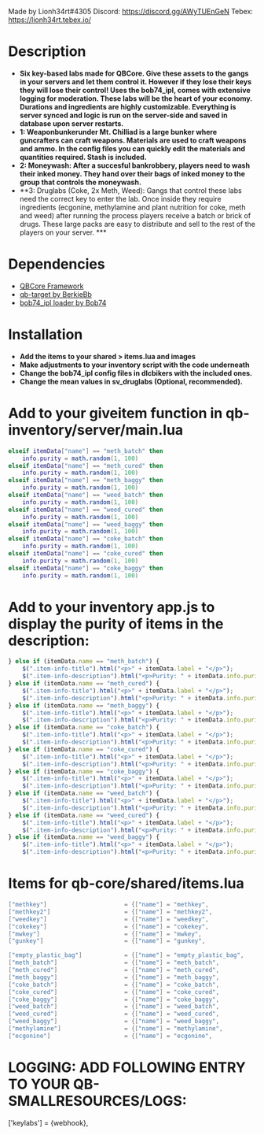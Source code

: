 Made by Lionh34rt#4305
Discord: https://discord.gg/AWyTUEnGeN
Tebex: https://lionh34rt.tebex.io/

# Description
* **Six key-based labs made for QBCore. Give these assets to the gangs in your servers and let them control it. However if they lose their keys they will lose their control! Uses the bob74_ipl, comes with extensive logging for moderation. These labs will be the heart of your economy. Durations and ingredients are highly customizable. Everything is server synced and logic is run on the server-side and saved in database upon server restarts.**
* **1: Weaponbunkerunder Mt. Chilliad is a large bunker where guncrafters can craft weapons. Materials are used to craft weapons and ammo. In the config files you can quickly edit the materials and quantities required. Stash is included.**
* **2: Moneywash: After a succesful bankrobbery, players need to wash their inked money. They hand over their bags of inked money to the group that controls the moneywash.** 
* **3: Druglabs (Coke, 2x Meth, Weed): Gangs that control these labs need the correct key to enter the lab. Once inside they require ingredients (ecgonine, methylamine and plant nutrition for coke, meth and weed) after running the process players receive a batch or brick of drugs. These large packs are easy to distribute and sell to the rest of the players on your server. ***

# Dependencies
* [QBCore Framework](https://github.com/qbcore-framework)
* [qb-target by BerkieBb](https://github.com/BerkieBb/qb-target)
* [bob74_ipl loader by Bob74](https://github.com/Bob74/bob74_ipl)

# Installation
* **Add the items to your shared > items.lua and images**
* **Make adjustments to your inventory script with the code underneath**
* **Change the bob74_ipl config files in dlcbikers with the included ones.**
* **Change the mean values in sv_druglabs (Optional, recommended).**

# Add to your giveitem function in qb-inventory/server/main.lua
```lua
elseif itemData["name"] == "meth_batch" then
    info.purity = math.random(1, 100)
elseif itemData["name"] == "meth_cured" then
    info.purity = math.random(1, 100)
elseif itemData["name"] == "meth_baggy" then
    info.purity = math.random(1, 100)
elseif itemData["name"] == "weed_batch" then
    info.purity = math.random(1, 100)
elseif itemData["name"] == "weed_cured" then
    info.purity = math.random(1, 100)
elseif itemData["name"] == "weed_baggy" then
    info.purity = math.random(1, 100)
elseif itemData["name"] == "coke_batch" then
    info.purity = math.random(1, 100)
elseif itemData["name"] == "coke_cured" then
    info.purity = math.random(1, 100)
elseif itemData["name"] == "coke_baggy" then
    info.purity = math.random(1, 100)
```

# Add to your inventory app.js to display the purity of items in the description:
```js
} else if (itemData.name == "meth_batch") {
    $(".item-info-title").html("<p>" + itemData.label + "</p>");
    $(".item-info-description").html("<p>Purity: " + itemData.info.purity + "%</p>");
} else if (itemData.name == "meth_cured") {
    $(".item-info-title").html("<p>" + itemData.label + "</p>");
    $(".item-info-description").html("<p>Purity: " + itemData.info.purity + "%</p>");
} else if (itemData.name == "meth_baggy") {
    $(".item-info-title").html("<p>" + itemData.label + "</p>");
    $(".item-info-description").html("<p>Purity: " + itemData.info.purity + "%</p>");
} else if (itemData.name == "coke_batch") {
    $(".item-info-title").html("<p>" + itemData.label + "</p>");
    $(".item-info-description").html("<p>Purity: " + itemData.info.purity + "%</p>");
} else if (itemData.name == "coke_cured") {
    $(".item-info-title").html("<p>" + itemData.label + "</p>");
    $(".item-info-description").html("<p>Purity: " + itemData.info.purity + "%</p>");
} else if (itemData.name == "coke_baggy") {
    $(".item-info-title").html("<p>" + itemData.label + "</p>");
    $(".item-info-description").html("<p>Purity: " + itemData.info.purity + "%</p>");
} else if (itemData.name == "weed_batch") {
    $(".item-info-title").html("<p>" + itemData.label + "</p>");
    $(".item-info-description").html("<p>Purity: " + itemData.info.purity + "%</p>");
} else if (itemData.name == "weed_cured") {
    $(".item-info-title").html("<p>" + itemData.label + "</p>");
    $(".item-info-description").html("<p>Purity: " + itemData.info.purity + "%</p>");
} else if (itemData.name == "weed_baggy") {
    $(".item-info-title").html("<p>" + itemData.label + "</p>");
    $(".item-info-description").html("<p>Purity: " + itemData.info.purity + "%</p>");
```

# Items for qb-core/shared/items.lua
```lua
["methkey"] 			 		 = {["name"] = "methkey", 						["label"] = "Strange key", 				["weight"] = 1000, 		["type"] = "item", 		["image"] = "methkey.png", 				["unique"] = true, 		["useable"] = true, 	["shouldClose"] = true,	   	["combinable"] = nil,   ["description"] = "A key with an M engraved"},
["methkey2"] 			 		 = {["name"] = "methkey2", 						["label"] = "Strange key", 				["weight"] = 1000, 		["type"] = "item", 		["image"] = "methkey.png", 				["unique"] = true, 		["useable"] = true, 	["shouldClose"] = true,	   	["combinable"] = nil,   ["description"] = "A key with an M engraved"},
["weedkey"] 			 		 = {["name"] = "weedkey", 						["label"] = "Strange key", 				["weight"] = 1000, 		["type"] = "item", 		["image"] = "methkey.png", 				["unique"] = true, 		["useable"] = true, 	["shouldClose"] = true,	   	["combinable"] = nil,   ["description"] = "A key with a W engraved"},
["cokekey"] 			 		 = {["name"] = "cokekey", 						["label"] = "Strange key", 				["weight"] = 1000, 		["type"] = "item", 		["image"] = "methkey.png", 				["unique"] = true, 		["useable"] = true, 	["shouldClose"] = true,	   	["combinable"] = nil,   ["description"] = "A key with a C engraved"},
["mwkey"] 			 		 	 = {["name"] = "mwkey", 						["label"] = "Strange key", 				["weight"] = 1000, 		["type"] = "item", 		["image"] = "methkey.png", 				["unique"] = true, 		["useable"] = true, 	["shouldClose"] = true,	   	["combinable"] = nil,   ["description"] = "A key with MW engraved"},
["gunkey"] 			 		 	 = {["name"] = "gunkey", 						["label"] = "Strange key", 				["weight"] = 1000, 		["type"] = "item", 		["image"] = "methkey.png", 				["unique"] = true, 		["useable"] = true, 	["shouldClose"] = true,	   	["combinable"] = nil,   ["description"] = "A key with a G engraved"},

["empty_plastic_bag"] 			 = {["name"] = "empty_plastic_bag", 			["label"] = "Empty Ziploc baggies",		["weight"] = 100, 		["type"] = "item", 		["image"] = "empty-plastic-bag.png", 	["unique"] = false, 	["useable"] = false, 	["shouldClose"] = false,	["combinable"] = nil,   ["description"] = "A small and empty plastic bag."},
["meth_batch"] 		 		 	 = {["name"] = "meth_batch", 					["label"] = "Batch of Meth", 			["weight"] = 10000, 	["type"] = "item", 		["image"] = "meth_batch.png", 			["unique"] = true, 		["useable"] = false, 	["shouldClose"] = false,	["combinable"] = nil,   ["description"] = "A batch of meth that still needs curing..."},
["meth_cured"] 		 	 		 = {["name"] = "meth_cured", 					["label"] = "Cured Batch of Meth", 		["weight"] = 10000, 	["type"] = "item", 		["image"] = "meth_cured.png", 			["unique"] = true, 		["useable"] = true, 	["shouldClose"] = true,		["combinable"] = nil,   ["description"] = "A cured batch of meth, ready to sell!"},
["meth_baggy"] 		 	 		 = {["name"] = "meth_baggy", 					["label"] = "Bag of Meth", 				["weight"] = 100, 		["type"] = "item", 		["image"] = "meth_baggy.png", 			["unique"] = true, 		["useable"] = true, 	["shouldClose"] = true,		["combinable"] = nil,   ["description"] = "A bag of meth!"},
["coke_batch"] 		 		 	 = {["name"] = "coke_batch", 					["label"] = "Batch of Coke", 			["weight"] = 10000, 	["type"] = "item", 		["image"] = "coke_batch.png", 			["unique"] = true, 		["useable"] = false, 	["shouldClose"] = false,	["combinable"] = nil,   ["description"] = "A batch of coke that still needs processing..."},
["coke_cured"] 		 	 		 = {["name"] = "coke_cured", 					["label"] = "Brick of Coke", 			["weight"] = 10000, 	["type"] = "item", 		["image"] = "coke_cured.png", 			["unique"] = true, 		["useable"] = true, 	["shouldClose"] = true,		["combinable"] = nil,   ["description"] = "A processed brick of coke, ready to sell!"},
["coke_baggy"] 		 	 		 = {["name"] = "coke_baggy", 					["label"] = "Bag of Coke", 				["weight"] = 100, 		["type"] = "item", 		["image"] = "coke_baggy.png", 			["unique"] = true, 		["useable"] = true, 	["shouldClose"] = true,		["combinable"] = nil,   ["description"] = "A bag of cocaine!"},
["weed_batch"] 		 		 	 = {["name"] = "weed_batch", 					["label"] = "Batch of Weed", 			["weight"] = 10000, 	["type"] = "item", 		["image"] = "weed_batch.png", 			["unique"] = true, 		["useable"] = false, 	["shouldClose"] = false,	["combinable"] = nil,   ["description"] = "A batch of weed that still needs drying..."},
["weed_cured"] 		 	 		 = {["name"] = "weed_cured", 					["label"] = "Dried Weed", 				["weight"] = 10000, 	["type"] = "item", 		["image"] = "weed_cured.png", 			["unique"] = true, 		["useable"] = true, 	["shouldClose"] = true,		["combinable"] = nil,   ["description"] = "A dried batch of weed, ready to sell!"},
["weed_baggy"] 		 	 		 = {["name"] = "weed_baggy", 					["label"] = "Bag of Weed", 				["weight"] = 100, 		["type"] = "item", 		["image"] = "weed_baggy.png", 			["unique"] = true, 		["useable"] = true, 	["shouldClose"] = true,		["combinable"] = nil,   ["description"] = "A bag of weed!"},
["methylamine"] 			 	 = {["name"] = "methylamine", 					["label"] = "Methylamine", 				["weight"] = 4000, 		["type"] = "item", 		["image"] = "methylamine.png", 			["unique"] = false, 	["useable"] = false, 	["shouldClose"] = false,	["combinable"] = nil,   ["description"] = "A derivative of ammonia, but with one H atom replaced by a methyl group"},
["ecgonine"] 			 		 = {["name"] = "ecgonine", 						["label"] = "Ecgonine", 				["weight"] = 4000, 		["type"] = "item", 		["image"] = "ecgonine.png", 			["unique"] = false, 	["useable"] = false, 	["shouldClose"] = false,	["combinable"] = nil,   ["description"] = "Ecgonine (tropane derivative) is a tropane alkaloid"},
```

# LOGGING: ADD FOLLOWING ENTRY TO YOUR QB-SMALLRESOURCES/LOGS:
['keylabs'] = {webhook},

